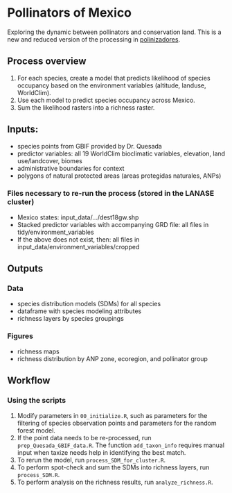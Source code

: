 # Pollinators of Mexico

Exploring the dynamic between pollinators and conservation land. This is a new and reduced version of the processing in [polinizadores](https://github.com/emilysturdivant/polinizadores).

## Process overview

1. For each species, create a model that predicts likelihood of species occupancy based on the environment variables (altitude, landuse, WorldClim).
2. Use each model to predict species occupancy across Mexico.
3. Sum the likelihood rasters into a richness raster.

## Inputs:

- species points from GBIF provided by Dr. Quesada 
- predictor variables: all 19 WorldClim bioclimatic variables, elevation, land use/landcover, biomes
- administrative boundaries for context
- polygons of natural protected areas (areas protegidas naturales, ANPs)

### Files necessary to re-run the process (stored in the LANASE cluster)

- Mexico states: input_data/.../dest18gw.shp
- Stacked predictor variables with accompanying GRD file: all files in tidy/environment_variables 
- If the above does not exist, then: all files in input_data/environment_variables/cropped

## Outputs

### Data 

- species distribution models (SDMs) for all species 
- dataframe with species modeling attributes
- richness layers by species groupings

### Figures

- richness maps
- richness distribution by ANP zone, ecoregion, and pollinator group

## Workflow

### Using the scripts

1. Modify parameters in `00_initialize.R`, such as parameters for the filtering of species observation points and parameters for the random forest model. 
3. If the point data needs to be re-processed, run `prep_Quesada_GBIF_data.R`. The function `add_taxon_info` requires manual input when taxize needs help in identifying the best match. 
4. To rerun the model, run `process_SDM_for_cluster.R`. 
5. To perform spot-check and sum the SDMs into richness layers, run `process_SDM.R`.
6. To perform analysis on the richness results, run `analyze_richness.R`.
